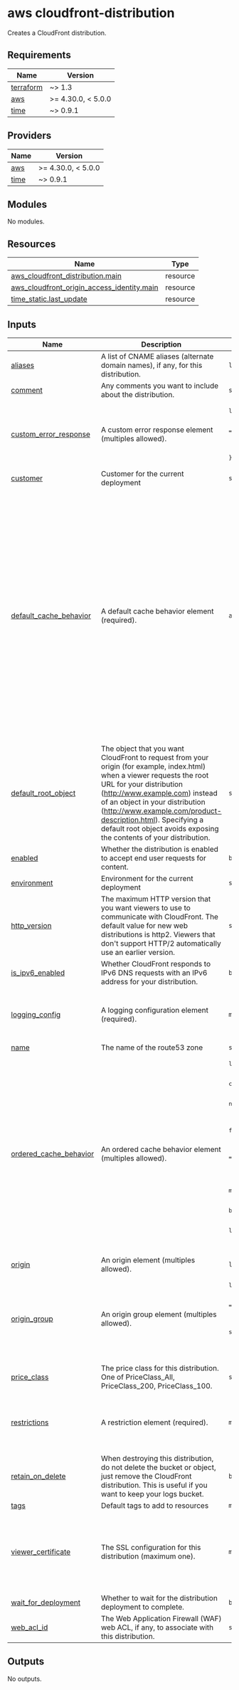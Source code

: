 # aws cloudfront-distribution

Creates a CloudFront distribution.
<!-- BEGINNING OF PRE-COMMIT-TERRAFORM DOCS HOOK -->
## Requirements

| Name | Version |
|------|---------|
| <a name="requirement_terraform"></a> [terraform](#requirement\_terraform) | ~> 1.3 |
| <a name="requirement_aws"></a> [aws](#requirement\_aws) | >= 4.30.0, < 5.0.0 |
| <a name="requirement_time"></a> [time](#requirement\_time) | ~> 0.9.1 |

## Providers

| Name | Version |
|------|---------|
| <a name="provider_aws"></a> [aws](#provider\_aws) | >= 4.30.0, < 5.0.0 |
| <a name="provider_time"></a> [time](#provider\_time) | ~> 0.9.1 |

## Modules

No modules.

## Resources

| Name | Type |
|------|------|
| [aws_cloudfront_distribution.main](https://registry.terraform.io/providers/hashicorp/aws/latest/docs/resources/cloudfront_distribution) | resource |
| [aws_cloudfront_origin_access_identity.main](https://registry.terraform.io/providers/hashicorp/aws/latest/docs/resources/cloudfront_origin_access_identity) | resource |
| [time_static.last_update](https://registry.terraform.io/providers/hashicorp/time/latest/docs/resources/static) | resource |

## Inputs

| Name | Description | Type | Default | Required |
|------|-------------|------|---------|:--------:|
| <a name="input_aliases"></a> [aliases](#input\_aliases) | A list of CNAME aliases (alternate domain names), if any, for this distribution. | `list(string)` | `[]` | no |
| <a name="input_comment"></a> [comment](#input\_comment) | Any comments you want to include about the distribution. | `string` | `null` | no |
| <a name="input_custom_error_response"></a> [custom\_error\_response](#input\_custom\_error\_response) | A custom error response element (multiples allowed). | <pre>list(object({<br>    error_caching_min_ttl = number<br>    error_code            = number<br>    response_code         = number<br>    response_page_path    = string<br>  }))</pre> | `[]` | no |
| <a name="input_customer"></a> [customer](#input\_customer) | Customer for the current deployment | `string` | `""` | no |
| <a name="input_default_cache_behavior"></a> [default\_cache\_behavior](#input\_default\_cache\_behavior) | A default cache behavior element (required). | `any` | <pre>{<br>  "allowed_methods": [<br>    "GET",<br>    "HEAD",<br>    "OPTIONS"<br>  ],<br>  "cached_methods": [<br>    "GET",<br>    "HEAD",<br>    "OPTIONS"<br>  ],<br>  "compress": true,<br>  "default_ttl": 3600,<br>  "forwarded_values": {<br>    "cookies": {<br>      "forward": "none",<br>      "whitelisted_names": []<br>    },<br>    "headers": [],<br>    "query_string": false<br>  },<br>  "max_ttl": 86400,<br>  "min_ttl": 0,<br>  "smooth_streaming": false,<br>  "target_origin_id": "origin",<br>  "trusted_signers": [],<br>  "viewer_protocol_policy": "allow-all"<br>}</pre> | no |
| <a name="input_default_root_object"></a> [default\_root\_object](#input\_default\_root\_object) | The object that you want CloudFront to request from your origin (for example, index.html) when a viewer requests the root URL for your distribution (http://www.example.com) instead of an object in your distribution (http://www.example.com/product-description.html). Specifying a default root object avoids exposing the contents of your distribution. | `string` | `null` | no |
| <a name="input_enabled"></a> [enabled](#input\_enabled) | Whether the distribution is enabled to accept end user requests for content. | `bool` | `true` | no |
| <a name="input_environment"></a> [environment](#input\_environment) | Environment for the current deployment | `string` | `""` | no |
| <a name="input_http_version"></a> [http\_version](#input\_http\_version) | The maximum HTTP version that you want viewers to use to communicate with CloudFront. The default value for new web distributions is http2. Viewers that don't support HTTP/2 automatically use an earlier version. | `string` | `"http2"` | no |
| <a name="input_is_ipv6_enabled"></a> [is\_ipv6\_enabled](#input\_is\_ipv6\_enabled) | Whether CloudFront responds to IPv6 DNS requests with an IPv6 address for your distribution. | `bool` | `true` | no |
| <a name="input_logging_config"></a> [logging\_config](#input\_logging\_config) | A logging configuration element (required). | `map(any)` | <pre>{<br>  "bucket": "",<br>  "include_cookies": false,<br>  "prefix": ""<br>}</pre> | no |
| <a name="input_name"></a> [name](#input\_name) | The name of the route53 zone | `string` | `"example.com"` | no |
| <a name="input_ordered_cache_behavior"></a> [ordered\_cache\_behavior](#input\_ordered\_cache\_behavior) | An ordered cache behavior element (multiples allowed). | <pre>list(object({<br>    allowed_methods = list(string)<br>    cached_methods  = list(string)<br>    compress        = bool<br>    default_ttl     = number<br>    forwarded_values = object({<br>      cookies = object({<br>        forward           = string<br>        whitelisted_names = list(string)<br>      })<br>      headers      = list(string)<br>      query_string = bool<br>    })<br>    max_ttl                = number<br>    min_ttl                = number<br>    path_pattern           = string<br>    smooth_streaming       = bool<br>    target_origin_id       = string<br>    trusted_signers        = list(string)<br>    viewer_protocol_policy = string<br>  }))</pre> | `[]` | no |
| <a name="input_origin"></a> [origin](#input\_origin) | An origin element (multiples allowed). | `list(any)` | `[]` | no |
| <a name="input_origin_group"></a> [origin\_group](#input\_origin\_group) | An origin group element (multiples allowed). | <pre>list(object({<br>    failover_criteria = object({<br>      status_codes = list(number)<br>    })<br>    member = list(object({<br>      origin_id = string<br>    }))<br>    origin_id = string<br>  }))</pre> | `[]` | no |
| <a name="input_price_class"></a> [price\_class](#input\_price\_class) | The price class for this distribution. One of PriceClass\_All, PriceClass\_200, PriceClass\_100. | `string` | `"PriceClass_All"` | no |
| <a name="input_restrictions"></a> [restrictions](#input\_restrictions) | A restriction element (required). | `map(any)` | <pre>{<br>  "geo_restriction": {<br>    "locations": [],<br>    "restriction_type": "none"<br>  }<br>}</pre> | no |
| <a name="input_retain_on_delete"></a> [retain\_on\_delete](#input\_retain\_on\_delete) | When destroying this distribution, do not delete the bucket or object, just remove the CloudFront distribution. This is useful if you want to keep your logs bucket. | `bool` | `false` | no |
| <a name="input_tags"></a> [tags](#input\_tags) | Default tags to add to resources | `map(any)` | `{}` | no |
| <a name="input_viewer_certificate"></a> [viewer\_certificate](#input\_viewer\_certificate) | The SSL configuration for this distribution (maximum one). | `map(any)` | <pre>{<br>  "acm_certificate_arn": null,<br>  "cloudfront_default_certificate": true,<br>  "iam_certificate_id": null,<br>  "minimum_protocol_version": null,<br>  "ssl_support_method": "sni-only"<br>}</pre> | no |
| <a name="input_wait_for_deployment"></a> [wait\_for\_deployment](#input\_wait\_for\_deployment) | Whether to wait for the distribution deployment to complete. | `bool` | `true` | no |
| <a name="input_web_acl_id"></a> [web\_acl\_id](#input\_web\_acl\_id) | The Web Application Firewall (WAF) web ACL, if any, to associate with this distribution. | `string` | `null` | no |

## Outputs

No outputs.
<!-- END OF PRE-COMMIT-TERRAFORM DOCS HOOK -->
